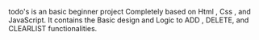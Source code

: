 todo's is an basic beginner project Completely based on Html , Css , and JavaScript.
It contains the Basic design and Logic to ADD , DELETE, and CLEARLIST functionalities.

